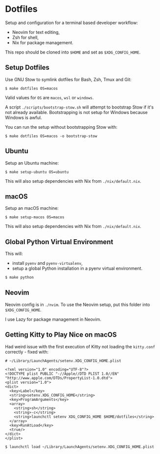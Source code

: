 # Dotfiles

Setup and configuration for a terminal based developer workflow:

- Neovim for text editing,
- Zsh for shell,
- Nix for package management.

This repo should be cloned into `$HOME` and set as `$XDG_CONFIG_HOME`.

## Setup Dotfiles

Use GNU Stow to symlink dotfiles for Bash, Zsh, Tmux and Git:

```shell-session
$ make dotfiles OS=macos
```

Valid values for `OS` are `macos`, `wsl` or `windows`.

A script `./scripts/bootstrap-stow.sh` will attempt to bootstrap Stow if it's not already available. Bootstrapping is not setup for Windows because Windows is awful.

You can run the setup without bootstrapping Stow with:

```shell-session
$ make dotfiles OS=macos -o bootstrap-stow
```

## Ubuntu

Setup an Ubuntu machine:

```shell-session
$ make setup-ubuntu OS=ubuntu
```

This will also setup dependencies with Nix from `./nix/default.nix`.

## macOS

Setup an macOS machine:

```shell-session
$ make setup-macos OS=macos
```

This will also setup dependencies with Nix from `./nix/default.nix`.

## Global Python Virtual Environment

This will:

- install `pyenv` and `pyenv-virtualenv`,
- setup a global Python installation in a pyenv virtual environment.

```bash
$ make python
```

## Neovim

Neovim config is in `./nvim`. To use the Neovim setup, put this folder into `$XDG_CONFIG_HOME`.

I use Lazy for package management in Neovim.

## Getting Kitty to Play Nice on macOS

Had weird issue with the first execution of Kitty not loading the `kitty.conf` correctly - fixed with:

```
# ~/Library/LaunchAgents/setenv.XDG_CONFIG_HOME.plist

<?xml version="1.0" encoding="UTF-8"?>
<!DOCTYPE plist PUBLIC "-//Apple//DTD PLIST 1.0//EN" "http://www.apple.com/DTDs/PropertyList-1.0.dtd">
<plist version="1.0">
<dict>
  <key>Label</key>
  <string>setenv.XDG_CONFIG_HOME</string>
  <key>ProgramArguments</key>
  <array>
    <string>sh</string>
    <string>-c</string>
    <string>launchctl setenv XDG_CONFIG_HOME $HOME/dotfiles</string>
  </array>
  <key>RunAtLoad</key>
  <true/>
</dict>
</plist>

$ launchctl load ~/Library/LaunchAgents/setenv.XDG_CONFIG_HOME.plist
```

